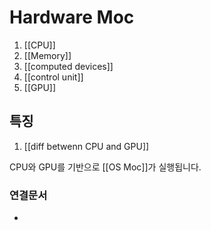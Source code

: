 # Hardware Moc

1. [[CPU]]
2. [[Memory]]
3. [[computed devices]]
4. [[control unit]]
5. [[GPU]]

## 특징 
1. [[diff betwenn CPU and GPU]]


CPU와 GPU를 기반으로 [[OS Moc]]가 실행됩니다.

### 연결문서
- 
